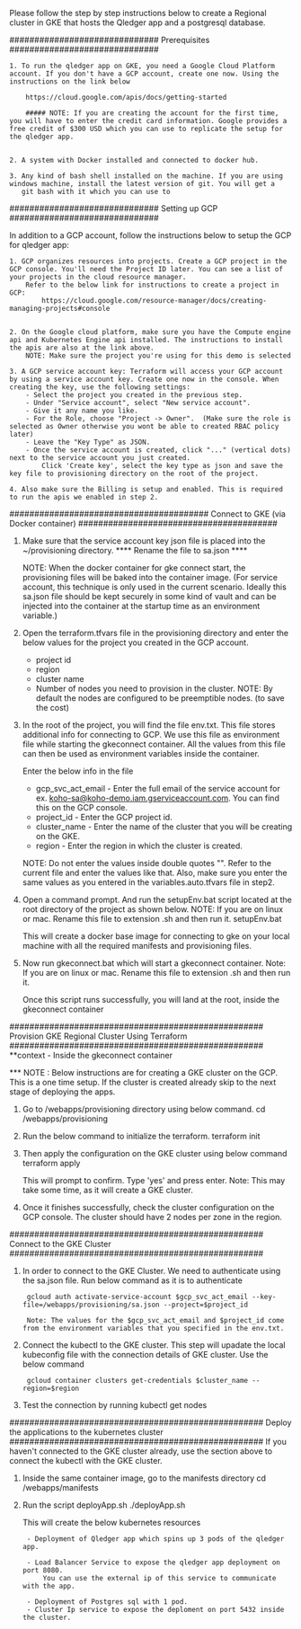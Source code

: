 
Please follow the step by step instructions below to create a Regional cluster in GKE that hosts the Qledger app and a postgresql database. 


##############################
Prerequisites
##############################

	1. To run the qledger app on GKE, you need a Google Cloud Platform account. If you don't have a GCP account, create one now. Using the instructions on the link below
		
		https://cloud.google.com/apis/docs/getting-started

		##### NOTE: If you are creating the account for the first time, you will have to enter the credit card information. Google provides a free credit of $300 USD which you can use to replicate the setup for the qledger app.


	2. A system with Docker installed and connected to docker hub. 

    3. Any kind of bash shell installed on the machine. If you are using windows machine, install the latest version of git. You will get a 
       git bash with it which you can use to 



##############################
Setting up GCP
##############################

In addition to a GCP account, follow the instructions below to setup the GCP for qledger app:

    
    1. GCP organizes resources into projects. Create a GCP project in the GCP console. You'll need the Project ID later. You can see a list of your projects in the cloud resource manager. 
	    Refer to the below link for instructions to create a project in GCP:
		    https://cloud.google.com/resource-manager/docs/creating-managing-projects#console

    
    2. On the Google cloud platform, make sure you have the Compute engine api and Kubernetes Engine api installed. The instructions to install the apis are also at the link above.
        NOTE: Make sure the project you're using for this demo is selected

    3. A GCP service account key: Terraform will access your GCP account by using a service account key. Create one now in the console. When creating the key, use the following settings:
        - Select the project you created in the previous step.
        - Under "Service account", select "New service account".
        - Give it any name you like.
        - For the Role, choose "Project -> Owner".  (Make sure the role is selected as Owner otherwise you wont be able to created RBAC policy later)
        - Leave the "Key Type" as JSON.
        - Once the service account is created, click "..." (vertical dots) next to the service account you just created. 
            Click 'Create key', select the key type as json and save the key file to provisioning directory on the root of the project.
    
    4. Also make sure the Billing is setup and enabled. This is required to run the apis we enabled in step 2. 


########################################
Connect to GKE (via Docker container)
########################################

1. Make sure that the service account key json file is placed into the ~/provisioning directory. 
   **** Rename the file to sa.json ****
   
   NOTE:  When the docker container for gke connect start, the provisioning files will be baked into the container image. 
          (For service account, this technique is only used in the current scenario. Ideally this sa.json file should be kept securely 
          in some kind of vault and can be injected into the container at the startup time as an environment variable.)


2. Open the terraform.tfvars file in the provisioning directory and enter the below values for the project you created in the GCP account.
    *  project id 
    *  region 
    *  cluster name
    *  Number of nodes you need to provision in the cluster. 
       NOTE: By default the nodes are configured to be preemptible nodes. (to save the cost) 


3. In the root of the project, you will find the file env.txt. This file stores additional info for connecting to GCP. 
   We use this file as environment file while starting the gkeconnect container. All the values from this file can then be used as environment variables inside the container. 
   
   Enter the below info in the file
    * gcp_svc_act_email -   Enter the full email of the service account for ex. koho-sa@koho-demo.iam.gserviceaccount.com. You can find this on the GCP console. 
    * project_id -  Enter the GCP project id.
    * cluster_name -  Enter the name of the cluster that you will be creating on the GKE. 
    * region - Enter the region in which the cluster is created. 

    NOTE: Do not enter the values inside double quotes "". Refer to the current file and enter the values like that.
          Also, make sure you enter the same values as you entered in the variables.auto.tfvars file in step2. 



3. Open a command prompt. And run the setupEnv.bat script located at the root directory of the project as shown below. 
   NOTE: If you are on linux or mac. Rename this file to extension .sh and then run it. 
   setupEnv.bat

   This will create a docker base image for connecting to gke on your local machine with all the required manifests and provisioning files. 


4. Now run gkeconnect.bat which will start a gkeconnect container. 
   Note: If you are on linux or mac. Rename this file to extension .sh and then run it. 
   
   Once this script runs successfully, you will land at the root, inside the gkeconnect container




###################################################
Provision GKE Regional Cluster Using Terraform
###################################################
**context - Inside the gkeconnect container

*** NOTE : Below instructions are for creating a GKE cluster on the GCP. 
            This is a one time setup. If the cluster is created already skip to the next stage of deploying the apps. 

1. Go to /webapps/provisioning directory using below command. 
    cd /webapps/provisioning

2. Run the below command to initialize the terraform.
    terraform init

3. Then apply the configuration on the GKE cluster using below command
    terraform apply

    This will prompt to confirm. Type 'yes' and press enter.
    Note: This may take some time, as it will create a GKE cluster.

4. Once it finishes successfully, check the cluster configuration on the GCP console. The cluster should have 2 nodes per zone in the region.



###################################################
Connect to the GKE Cluster 
###################################################

1. In order to connect to the GKE Cluster. We need to authenticate using the sa.json file. Run below command as it is to authenticate
    
        gcloud auth activate-service-account $gcp_svc_act_email --key-file=/webapps/provisioning/sa.json --project=$project_id

        Note: The values for the $gcp_svc_act_email and $project_id come from the environment variables that you specified in the env.txt. 


2. Connect the kubectl to the GKE cluster. This step will upadate the local kubeconfig file with the connection details of GKE cluster. Use the below command 
    
        gcloud container clusters get-credentials $cluster_name --region=$region


3. Test the connection by running 
    kubectl get nodes




###################################################
Deploy the applications to the kubernetes cluster
###################################################
If you haven't connected to the GKE cluster already, use the section above to connect the kubectl with the GKE cluster. 

1. Inside the same container image, go to the manifests directory
    cd /webapps/manifests

2. Run the script deployApp.sh 
    ./deployApp.sh

    This will create the below kubernetes resources
    
        - Deployment of Qledger app which spins up 3 pods of the qledger app. 
    
        - Load Balancer Service to expose the qledger app deployment on port 8080. 
            You can use the external ip of this service to communicate with the app. 
    
        - Deployment of Postgres sql with 1 pod. 
        - Cluster Ip service to expose the deploment on port 5432 inside the cluster.


